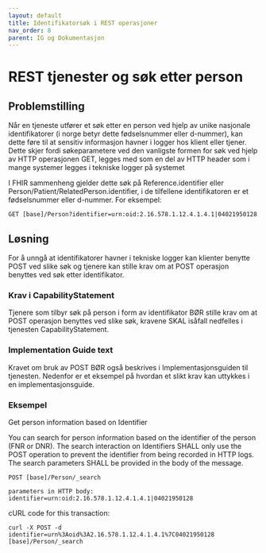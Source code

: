```yaml
---
layout: default
title: Identifikatorsøk i REST operasjoner
nav_order: 8
parent: IG og Dokumentasjon
---
```


# REST tjenester og søk etter person 

## Problemstilling

Når en tjeneste utfører et søk etter en person ved hjelp av unike nasjonale identifikatorer (i norge betyr dette fødselsnummer eller d-nummer), kan dette føre til at sensitiv informasjon havner i logger hos klient eller tjener. Dette skjer fordi søkeparametere ved den vanligste formen for søk ved hjelp av HTTP operasjonen GET, legges med som en del av HTTP header som i mange systemer legges i tekniske logger på systemet

I FHIR sammenheng gjelder dette søk på Reference.identifier eller Person/Patient/RelatedPerson.identifier, i de tilfellene identifikatoren er et fødselsnummer eller d-nummer. For eksempel:
~~~
GET [base]/Person?identifier=urn:oid:2.16.578.1.12.4.1.4.1|04021950128
~~~

## Løsning

For å unngå at identifikatorer havner i tekniske logger kan klienter benytte POST ved slike søk og tjenere kan stille krav om at POST operasjon benyttes ved søk etter identifikator.

### Krav i CapabilityStatement

Tjenere som tilbyr søk på person i form av identifikator BØR stille krav om at POST operasjon benyttes ved slike søk, kravene SKAL isåfall nedfelles i tjenesten CapabilityStatement. 

### Implementation Guide text

Kravet om bruk av POST BØR også beskrives i Implementasjonsguiden til tjenesten. Nedenfor er et eksempel på hvordan et slikt krav kan uttykkes i en implementasjonsguide.

### Eksempel

Get person information based on Identifier

You can search for person information based on the identifier of the person (FNR or DNR). The search interaction on Identifiers SHALL only use the POST operation to prevent the identifier from being recorded in HTTP logs. The search parameters SHALL be provided in the body of the message.

~~~
POST [base]/Person/_search

parameters in HTTP body: 
identifier=urn:oid:2.16.578.1.12.4.1.4.1|04021950128
~~~

cURL code for this transaction:

~~~
curl -X POST -d identifier=urn%3Aoid%3A2.16.578.1.12.4.1.4.1%7C04021950128 
[base]/Person/_search
~~~
